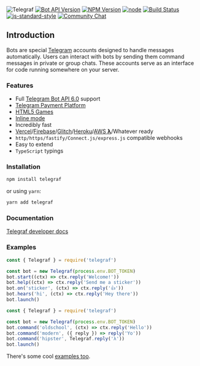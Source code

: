 ![Telegraf](docs/media/header.png)
[![Bot API Version](https://img.shields.io/badge/Bot%20API-v6.0-f36caf.svg?style=flat-square)](https://core.telegram.org/bots/api)
[![NPM Version](https://img.shields.io/npm/v/telegraf.svg?style=flat-square)](https://www.npmjs.com/package/telegraf)
[![node](https://img.shields.io/node/v/telegraf.svg?style=flat-square)](https://www.npmjs.com/package/telegraf)
[![Build Status](https://img.shields.io/travis/telegraf/telegraf.svg?branch=master&style=flat-square)](https://travis-ci.org/telegraf/telegraf)
[![js-standard-style](https://img.shields.io/badge/code%20style-standard-brightgreen.svg?style=flat-square)](http://standardjs.com/)
[![Community Chat](https://img.shields.io/badge/Community-Chat-blueChat?style=flat-square&logo=telegram)](https://t.me/TelegrafJSChat)

## Introduction

Bots are special [Telegram](https://telegram.org) accounts designed to handle messages automatically. Users can interact with bots by sending them command messages in private or group chats. These accounts serve as an interface for code running somewhere on your server.

### Features

- Full [Telegram Bot API 6.0](https://core.telegram.org/bots/api) support
- [Telegram Payment Platform](https://telegram.org/blog/payments)
- [HTML5 Games](https://core.telegram.org/bots/api#games)
- [Inline mode](https://core.telegram.org/bots/api#inline-mode)
- Incredibly fast
- [Vercel](https://vercel.com)/[Firebase](https://firebase.google.com/products/functions/)/[Glitch](https://dashing-light.glitch.me)/[Heroku](https://devcenter.heroku.com/articles/getting-started-with-nodejs#introduction)/[AWS **λ**](https://docs.aws.amazon.com/lambda/latest/dg/nodejs-prog-model-handler.html)/Whatever ready
- `http/https/fastify/Connect.js/express.js` compatible webhooks
- Easy to extend
- `TypeScript` typings

### Installation

```bash
npm install telegraf
```

or using `yarn`:

```bash
yarn add telegraf
```

### Documentation

[Telegraf developer docs](http://telegraf.js.org)

### Examples
  
```js
const { Telegraf } = require('telegraf')

const bot = new Telegraf(process.env.BOT_TOKEN)
bot.start((ctx) => ctx.reply('Welcome!'))
bot.help((ctx) => ctx.reply('Send me a sticker'))
bot.on('sticker', (ctx) => ctx.reply('👍'))
bot.hears('hi', (ctx) => ctx.reply('Hey there'))
bot.launch()
```

```js
const { Telegraf } = require('telegraf')

const bot = new Telegraf(process.env.BOT_TOKEN)
bot.command('oldschool', (ctx) => ctx.reply('Hello'))
bot.command('modern', ({ reply }) => reply('Yo'))
bot.command('hipster', Telegraf.reply('λ'))
bot.launch()
```

There's some cool [examples too](docs/examples/).

